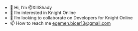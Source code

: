 - 👋 Hi, I’m @XIIIShady
- 👀 I’m interested in Knight Online
- 💞️ I’m looking to collaborate on Developers for Knight Online
- 📫 How to reach me egemen.bicer13@gmail.com

<!---
XIIIShady/XIIIShady is a ✨ special ✨ repository because its `README.md` (this file) appears on your GitHub profile.
You can click the Preview link to take a look at your changes.
--->
